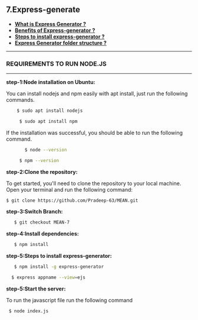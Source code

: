 ## 7.Express-generate
- **[What is Express Generator ?](https://github.com/Pradeep-63/MEAN/blob/MEAN-7/expressGenerator.txt)**
- **[Benefits of Express-generator ?](https://github.com/Pradeep-63/MEAN/blob/MEAN-7/expressGenerator.txt)**
- **[Steps to install express-generator ?](https://github.com/Pradeep-63/MEAN/blob/MEAN-7/expressGenerator.txt)**
- **[Express Generator folder structure ?](https://github.com/Pradeep-63/MEAN/blob/MEAN-7/expressGenerator.txt)**
***
### REQUIREMENTS TO RUN NODE.JS
***

**step-1:Node installation on Ubuntu:**

  You can install nodejs and npm easily with apt install, just run the following commands.
  ```sh
      $ sudo apt install nodejs
   ``` 

 ```sh
      $ sudo apt install npm
``` 
   If the installation was successful, you should be able to run the following    command.

```sh
       $ node --version
   ``` 

 ```sh
      $ npm --version
``` 
    
 **step-2:Clone the repository:**

   To get started, you'll need to clone the repository to your local machine. Open your terminal and run the following command:

   ```bash
   $ git clone https://github.com/Pradeep-63/MEAN.git
 ```
**step-3:Switch Branch:**
```bash
   $ git checkout MEAN-7
 ```
**step-4:Install dependencies:**
```bash
   $ npm install
 ```
**step-5:Steps to install express-generator:**
```bash
   $ npm install -g express-generator
 ```
 ```bash
   $ express appname --view=ejs
 ```

**step-5:Start the server:**

   To run the  javascript file run the following command
  ```sh
   $ node index.js
   ```
